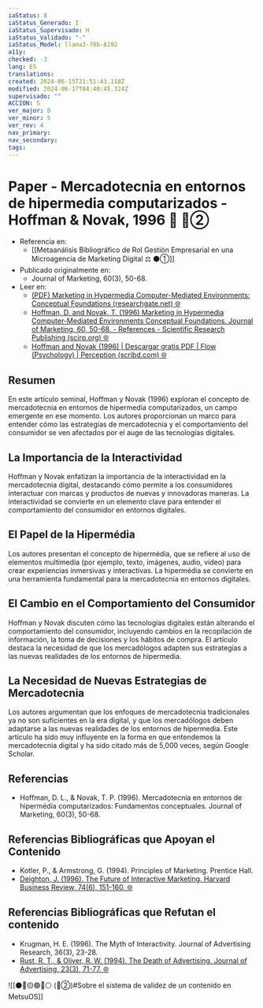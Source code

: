 ```yaml
---
iaStatus: 8
iaStatus_Generado: I
iaStatus_Supervisado: H
iaStatus_Validado: "-"
iaStatus_Model: llama3-70b-8192
a11y: 
checked: -3
lang: ES
translations: 
created: 2024-06-15T21:51:43.118Z
modified: 2024-06-17T04:40:45.324Z
supervisado: ""
ACCION: S
ver_major: 0
ver_minor: 5
ver_rev: 4
nav_primary: 
nav_secondary: 
tags:
---
```

# Paper - Mercadotecnia en entornos de hipermedia computarizados - Hoffman & Novak, 1996 🔬 🔴②

* Referencia en:
	* [[Metaanálisis Bibliográfico de Rol Gestión Empresarial en una Microagencia de Marketing Digital ⚖️ ⚫①]]
* Publicado originalmente en:
	* Journal of Marketing, 60(3), 50-68.
* Leer en:
	* [(PDF) Marketing in Hypermedia Computer-Mediated Environments: Conceptual Foundations (researchgate.net) 🌐](https://www.researchgate.net/publication/2506951_Marketing_in_Hypermedia_Computer-Mediated_Environments_Conceptual_Foundations)
	* [Hoffman, D. and Novak, T. (1996) Marketing in Hypermedia Computer-Mediated Environments Conceptual Foundations. Journal of Marketing, 60, 50-68. - References - Scientific Research Publishing (scirp.org) 🌐](https://www.scirp.org/reference/referencespapers?referenceid=1359340)
	* [Hoffman and Novak (1996) | Descargar gratis PDF | Flow (Psychology) | Perception (scribd.com) 🌐](https://es.scribd.com/document/83207051/Hoffman-and-Novak-1996)

## Resumen

En este artículo seminal, Hoffman y Novak (1996) exploran el concepto de mercadotecnia en entornos de hipermedia computarizados, un campo emergente en ese momento. Los autores proporcionan un marco para entender cómo las estrategias de mercadotecnia y el comportamiento del consumidor se ven afectados por el auge de las tecnologías digitales.

## La Importancia de la Interactividad

Hoffman y Novak enfatizan la importancia de la interactividad en la mercadotecnia digital, destacando cómo permite a los consumidores interactuar con marcas y productos de nuevas y innovadoras maneras. La interactividad se convierte en un elemento clave para entender el comportamiento del consumidor en entornos digitales.

## El Papel de la Hipermédia

Los autores presentan el concepto de hipermédia, que se refiere al uso de elementos multimedia (por ejemplo, texto, imágenes, audio, video) para crear experiencias inmersivas y interactivas. La hipermédia se convierte en una herramienta fundamental para la mercadotecnia en entornos digitales.

## El Cambio en el Comportamiento del Consumidor

Hoffman y Novak discuten cómo las tecnologías digitales están alterando el comportamiento del consumidor, incluyendo cambios en la recopilación de información, la toma de decisiones y los hábitos de compra. El artículo destaca la necesidad de que los mercadólogos adapten sus estrategias a las nuevas realidades de los entornos de hipermedia.

## La Necesidad de Nuevas Estrategias de Mercadotecnia

Los autores argumentan que los enfoques de mercadotecnia tradicionales ya no son suficientes en la era digital, y que los mercadólogos deben adaptarse a las nuevas realidades de los entornos de hipermedia. Este artículo ha sido muy influyente en la forma en que entendemos la mercadotecnia digital y ha sido citado más de 5,000 veces, según Google Scholar.

## Referencias

* Hoffman, D. L., & Novak, T. P. (1996). Mercadotecnia en entornos de hipermédia computarizados: Fundamentos conceptuales. Journal of Marketing, 60(3), 50-68.

## Referencias Bibliográficas que Apoyan el Contenido

* Kotler, P., & Armstrong, G. (1994). Principles of Marketing. Prentice Hall.
* [Deighton, J. (1996). The Future of Interactive Marketing. Harvard Business Review, 74(6), 151-160. 🌐](https://hbr.org/1996/11/the-future-of-interactive-marketing)

## Referencias Bibliográficas que Refutan el contenido

* Krugman, H. E. (1996). The Myth of Interactivity. Journal of Advertising Research, 36(3), 23-28.
* [Rust, R. T., & Oliver, R. W. (1994). The Death of Advertising. Journal of Advertising, 23(3), 71-77. 🌐](https://www.tandfonline.com/doi/abs/10.1080/00913367.1994.10673444)

![[⚫🔴🟡🟢🔵⚪ (🔴②)#Sobre el sistema de validez de un contenido en MetsuOS]]